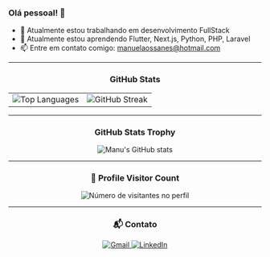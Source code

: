 ### Olá pessoal! 👋

- 🔭 Atualmente estou trabalhando em desenvolvimento FullStack
- 🌱 Atualmente estou aprendendo Flutter, Next.js, Python, PHP, Laravel
- 📫 Entre em contato comigo: [manuelaossanes@hotmail.com](mailto:manuelaossanes@hotmail.com)

---

<div align="center">
  <h3><b>GitHub Stats</b></h3>
</div>

<table>
  <tr>
    <td>
      <img src="https://github-readme-stats.vercel.app/api/top-langs/?username=manuabigsz&theme=dark&hide_border=false&include_all_commits=true&count_private=true&layout=compact" alt="Top Languages" />
    </td>
    <td>
      <img src="https://github-readme-streak-stats.herokuapp.com/?user=manuabigsz&theme=dark&hide_border=false" alt="GitHub Streak" />
    </td>
  </tr>
</table>

---

<div align="center">
  <h3><b>GitHub Stats Trophy</b></h3>
  <img src="https://github-readme-stats.vercel.app/api?username=manuabigsz&show_icons=true&theme=dracula&hide=stars,issues" alt="Manu's GitHub stats">
</div>

---

<div align="center">
  <h3><b>📍 Profile Visitor Count</b></h3>
  <img src="https://profile-counter.glitch.me/manuabigsz/count.svg" alt="Número de visitantes no perfil" />
</div>

---

<div align="center"> 
  <h3><b>📬 Contato</b></h3>
  <a href="mailto:manuelaossanes@gmail.com">
    <img src="https://img.shields.io/badge/-Gmail-%23333?style=for-the-badge&logo=gmail&logoColor=white" alt="Gmail" target="_blank">
  </a>
  <a href="https://www.linkedin.com/in/manuela-bertella-ossanes-690166204/" target="_blank">
    <img src="https://img.shields.io/badge/-LinkedIn-%230077B5?style=for-the-badge&logo=linkedin&logoColor=white" alt="LinkedIn" target="_blank">
  </a>
</div>
